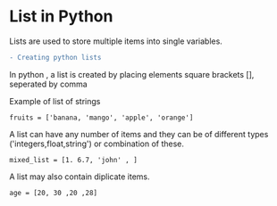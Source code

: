# List in Python

Lists are used to store multiple items into single variables.

```diff
- Creating python lists
```

In python , a list is created by placing elements square brackets [], seperated by comma

Example of list of strings

`fruits = ['banana, 'mango', 'apple', 'orange']`

A list can have any number of items and they can be of different types ('integers,float,string') or combination of these.

`mixed_list = [1. 6.7, 'john' , ]`

A list may also contain diplicate items.

`age = [20, 30 ,20 ,28]`
